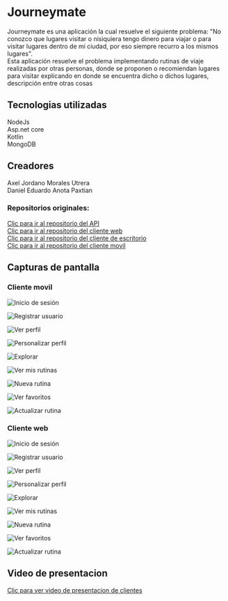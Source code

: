 # Journeymate
Journeymate es una aplicación la cual resuelve el siguiente problema: "No conozco que lugares visitar o nisiquiera tengo dinero para viajar o para visitar lugares dentro de mi ciudad, por eso siempre recurro a los mismos lugares".  
Esta aplicación resuelve el problema implementando rutinas de viaje realizadas por otras personas, donde se proponen o recomiendan lugares para visitar explicando en donde se encuentra dicho o dichos lugares, descripción entre otras cosas


## Tecnologias utilizadas
NodeJs  
Asp.net core  
Kotlin  
MongoDB


## Creadores

Axel Jordano Morales Utrera  
Daniel Eduardo Anota Paxtian

### Repositorios originales:
[Clic para ir al repositorio del API](https://github.com/AxelUtrera/JourneymateAPI)  
[Clic para ir al repositorio del cliente web](https://github.com/AxelUtrera/Jorneymate-WEB)     
[Clic para ir al repositorio del cliente de escritorio](https://github.com/DPaxtian/Journeymate-Desktop)  
[Clic para ir al repositorio del cliente movil](https://github.com/DPaxtian/Journeymate-Kotlin) 

## Capturas de pantalla
### Cliente movil
![Inicio de sesión](./Imagenes/login.jpg)

![Registrar usuario](./Imagenes/registrar_usuario.jpg)  

![Ver perfil](./Imagenes/Perfil.jpg)  

![Personalizar perfil](./Imagenes/personalizar_perfil.jpg)  

![Explorar](./Imagenes/Explorar.jpg)

![Ver mis rutinas](./Imagenes/mis_rutinas.jpg)

![Nueva rutina](./Imagenes/nueva_rutina.jpg) 

![Ver favoritos](./Imagenes/Favoritos.jpg)

![Actualizar rutina](./Imagenes/actualizar_rutina.jpg)  


### Cliente web  
![Inicio de sesión](./Imagenes/web_login.jpg)

![Registrar usuario](./Imagenes/web_registrarse.jpg)  

![Ver perfil](./Imagenes/web-perfil.jpg)  

![Personalizar perfil](./Imagenes/web-personalizar_perfil.jpg)  

![Explorar](./Imagenes/web_explorar.jpg)

![Ver mis rutinas](./Imagenes/web-mis_rutinas.jpg)

![Nueva rutina](./Imagenes/web-agregar_rutina.jpg) 

![Ver favoritos](./Imagenes/web-favoritos.jpg)

![Actualizar rutina](./Imagenes/web-editar_rutina.jpg)  


## Video de presentacion
[Clic para ver video de presentacion de clientes](https://youtu.be/u6hUdmUrJj8)






